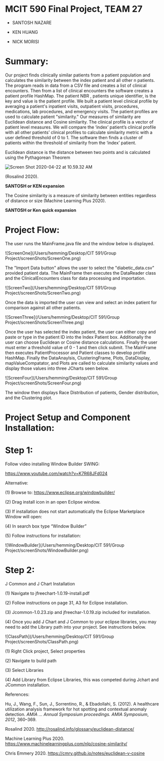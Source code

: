 # MCIT 590 Final Project, TEAM 27

* SANTOSH NAZARE

* KEN HUANG

* NICK MORISI

# Summary:

Our project finds clinically similar patients from a patient population and calculates the similarity between the index patient and all other n patients.  The program reads in data from a CSV file and creates a list of clinical encounters.  Then from a list of clinical encounters the software creates a patient profile HashMap.  The patient NBR , patients unique identifier, is the key and value is the patient profile.  We built a patient level clinical profile by averaging a patient's inpatient visits, outpatient visits, procedures, medications, lab procedures, and emergency visits.  The patient profiles are used to calculate patient "similarity."  Our measures of similarity are Euclidean distance and Cosine similarity.  The clinical profile is a vector of patient level measures. We will compare the ‘index’ patient’s clinical profile with all other patients’ clinical profiles to calculate similarity metric with a user defined threshold of 0 to 1.  The software then finds a cluster of patients within the threshold of similarity from the ‘index’ patient.

Euclidean distance is the distance between two points and is calculated using the Pythagorean Theorem 

![Screen Shot 2020-04-22 at 10.59.32 AM](/Users/hemming/Desktop/ecul.png)

(Rosalind 2020).  



**SANTOSH or KEN expansion**

The Cosine similarity is a measure of similarity between entities regardless of distance or size (Machine Learning Plus 2020).  



**SANTOSH or Ken quick expansion**


# Project Flow:

The user runs the MainFrame.java file and the window below is displayed.

![ScreenOne](/Users/hemming/Desktop/CIT 591/Group Project/screenShots/ScreenOne.png)

The "Import Data button" allows the user to select the "diabetic_data.csv" provided patient data.  The MainFrame then executes the DataReader class and the ClinicalEncounters class for data processing and importation.

![ScreenTwo](/Users/hemming/Desktop/CIT 591/Group Project/screenShots/ScreenTwo.png)

Once the data is imported the user can view and select an index patient for comparison against all other patients.

![ScreenThree](/Users/hemming/Desktop/CIT 591/Group Project/screenShots/ScreenThree.png)

Once the user has selected the index patient, the user can either copy and paste or type in the patient ID into the Index Patient box. Additionally the user can choose Euclidean or Cosine distance calculations. Finally the user must enter a threshold value of 0 - 1 and then click submit. The MainFrame then executes PatientProcessor and Patient classes to develop profile HashMap. Finally the DataAnaylsis, ClusteringFrame, Plots, DataDisplay, mapValueCompatator, and Plots are called to calculate similarity values and display those values into three JCharts seen below.

![ScreenFour](/Users/hemming/Desktop/CIT 591/Group Project/screenShots/ScreenFour.png)

The window then displays Race Distribution of patients, Gender distribution, and the Clustering plot.

# Project Setup and Component Installation:

# Step 1:

Follow video installing Window Builder SWING:

https://www.youtube.com/watch?v=K7R68JFd024

 Alternative:

(1)	Browse to: https://www.eclipse.org/windowbuilder/

(2)	Drag install icon in an open Eclipse window.

(3)	If installation does not start automatically the Eclipse Marketplace Window will open:

(4)	In search box type “Window Builder”

(5)	Follow instructions for installation:

![WindowBuilder](/Users/hemming/Desktop/CIT 591/Group Project/screenShots/WindowBuilder.png)

# Step 2:

J Common and J Chart Installation

 (1)	Navigate to jfreechart-1.0.19-install.pdf

 (2)	Follow instructions on page 31, A3 for Eclipse installation.

(3)	Jcommon-1.0.23.zip and jfreechar-1.0.19.zip included for installation.

(4)	Once you add J Chart and J Common to your eclipse libraries, you may need to add the Library path into your project. See instructions below.



![ClassPath](/Users/hemming/Desktop/CIT 591/Group Project/screenShots/ClassPath.png)

(1)	Right Click project, Select properties

(2)	Navigate to build path

(3)	Select Libraries

(4)	Add Library from Eclipse Libraries, this was competed during Jchart and JCommon installation.



References:

Hu, J., Wang, F., Sun, J., Sorrentino, R., & Ebadollahi, S. (2012). A healthcare utilization analysis framework for hot spotting and contextual anomaly detection. *AMIA ... Annual Symposium proceedings. AMIA Symposium*, *2012*, 360–369.

Rosalind 2020. http://rosalind.info/glossary/euclidean-distance/

Machine Learning Plus 2020. https://www.machinelearningplus.com/nlp/cosine-similarity/

Chris Emmery 2020. https://cmry.github.io/notes/euclidean-v-cosine

